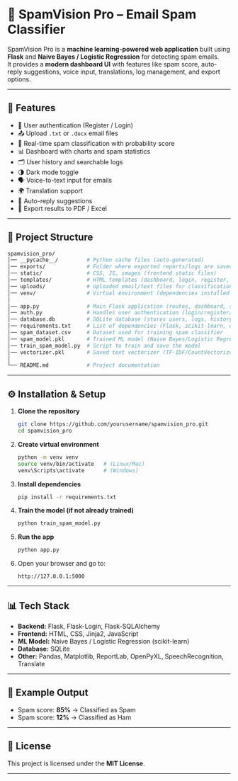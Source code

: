 # 📧 SpamVision Pro – Email Spam Classifier

SpamVision Pro is a **machine learning-powered web application** built using **Flask** and **Naive Bayes / Logistic Regression** for detecting spam emails.  
It provides a **modern dashboard UI** with features like spam score, auto-reply suggestions, voice input, translations, log management, and export options.

---

## 🚀 Features
- 🔑 User authentication (Register / Login)
- 📤 Upload `.txt` or `.docx` email files
- 📨 Real-time spam classification with probability score
- 📊 Dashboard with charts and spam statistics
- 🗂 User history and searchable logs
- 🌗 Dark mode toggle
- 🗣 Voice-to-text input for emails
- 🌍 Translation support
- 📝 Auto-reply suggestions
- 📑 Export results to PDF / Excel

---

## 📂 Project Structure

```bash
spamvision_pro/
│── __pycache__/         # Python cache files (auto-generated)
│── exports/             # Folder where exported reports/logs are saved
│── static/              # CSS, JS, images (frontend static files)
│── templates/           # HTML templates (dashboard, login, register, logs, etc.)
│── uploads/             # Uploaded email/text files for classification
│── venv/                # Virtual environment (dependencies installed here)
│
│── app.py               # Main Flask application (routes, dashboard, spam detection logic)
│── auth.py              # Handles user authentication (login/register/session)
│── database.db          # SQLite database (stores users, logs, history)
│── requirements.txt     # List of dependencies (Flask, scikit-learn, etc.)
│── spam_dataset.csv     # Dataset used for training spam classifier
│── spam_model.pkl       # Trained ML model (Naive Bayes/Logistic Regression)
│── train_spam_model.py  # Script to train and save the model
│── vectorizer.pkl       # Saved text vectorizer (TF-IDF/CountVectorizer)
│
└── README.md            # Project documentation
```

---

## ⚙️ Installation & Setup

1. **Clone the repository**
   ```bash
   git clone https://github.com/yourusername/spamvision_pro.git
   cd spamvision_pro
   ```

2. **Create virtual environment**
   ```bash
   python -m venv venv
   source venv/bin/activate   # (Linux/Mac)
   venv\Scripts\activate      # (Windows)
   ```

3. **Install dependencies**
   ```bash
   pip install -r requirements.txt
   ```

4. **Train the model (if not already trained)**
   ```bash
   python train_spam_model.py
   ```

5. **Run the app**
   ```bash
   python app.py
   ```

6. Open your browser and go to:
   ```
   http://127.0.0.1:5000
   ```

---

## 📊 Tech Stack
- **Backend:** Flask, Flask-Login, Flask-SQLAlchemy
- **Frontend:** HTML, CSS, Jinja2, JavaScript
- **ML Model:** Naive Bayes / Logistic Regression (scikit-learn)
- **Database:** SQLite
- **Other:** Pandas, Matplotlib, ReportLab, OpenPyXL, SpeechRecognition, Translate

---

## 🧪 Example Output
- Spam score: **85%** → Classified as Spam  
- Spam score: **12%** → Classified as Ham  

---

## 📜 License
This project is licensed under the **MIT License**.

---


